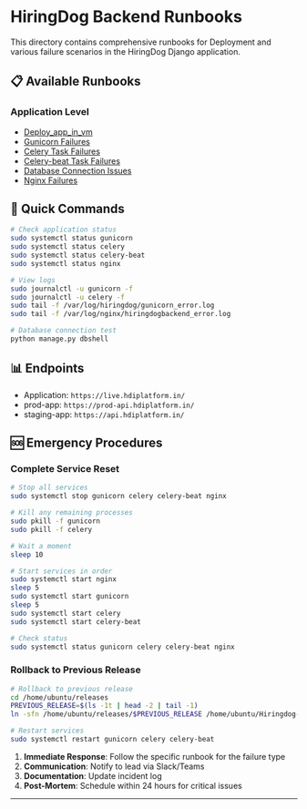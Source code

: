 
# HiringDog Backend Runbooks

This directory contains comprehensive runbooks for Deployment and various failure scenarios in the HiringDog Django application.


## 📋 Available Runbooks

### Application Level
- [ Deploy_app_in_vm](./Deploy-vm.md)
- [ Gunicorn Failures](./gunicorn-failures.md)
- [Celery Task Failures](./celery-failures.md)
- [Celery-beat Task Failures](./celery-beat-failures.md)
- [Database Connection Issues](./database-failures.md)
- [Nginx Failures](./nginx-failures.md)
  
## 🔧 Quick Commands

```bash
# Check application status
sudo systemctl status gunicorn
sudo systemctl status celery
sudo systemctl status celery-beat
sudo systemctl status nginx

# View logs
sudo journalctl -u gunicorn -f
sudo journalctl -u celery -f
sudo tail -f /var/log/hiringdog/gunicorn_error.log
sudo tail -f /var/log/nginx/hiringdogbackend_error.log

# Database connection test
python manage.py dbshell
```

## 📊 Endpoints

- Application: `https://live.hdiplatform.in/`
- prod-app: `https://prod-api.hdiplatform.in/`
- staging-app: `https://api.hdiplatform.in/`

## 🆘 Emergency Procedures

### Complete Service Reset
```bash
# Stop all services
sudo systemctl stop gunicorn celery celery-beat nginx

# Kill any remaining processes
sudo pkill -f gunicorn
sudo pkill -f celery

# Wait a moment
sleep 10

# Start services in order
sudo systemctl start nginx
sleep 5
sudo systemctl start gunicorn
sleep 5
sudo systemctl start celery
sudo systemctl start celery-beat

# Check status
sudo systemctl status gunicorn celery celery-beat nginx
```
### Rollback to Previous Release
```bash
# Rollback to previous release
cd /home/ubuntu/releases
PREVIOUS_RELEASE=$(ls -1t | head -2 | tail -1)
ln -sfn /home/ubuntu/releases/$PREVIOUS_RELEASE /home/ubuntu/Hiringdog-backend

# Restart services
sudo systemctl restart gunicorn celery celery-beat
```

1. **Immediate Response**: Follow the specific runbook for the failure type
2. **Communication**: Notify to lead via Slack/Teams
3. **Documentation**: Update incident log
4. **Post-Mortem**: Schedule within 24 hours for critical issues
---


